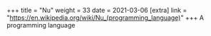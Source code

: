 +++
title = "Nu"
weight = 33
date = 2021-03-06
[extra]
link = "https://en.wikipedia.org/wiki/Nu_(programming_language)"
+++
A programming language

